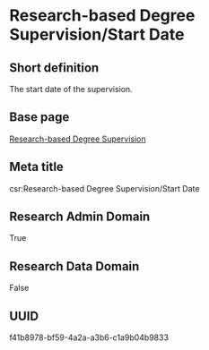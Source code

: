 # Research-based Degree Supervision/Start Date
## Short definition
The start date of the supervision.
## Base page
[Research-based Degree Supervision](../../Objects/Research-based%20Degree%20Supervision.md)
## Meta title
csr:Research-based Degree Supervision/Start Date
## Research Admin Domain
True
## Research Data Domain
False
## UUID
f41b8978-bf59-4a2a-a3b6-c1a9b04b9833
